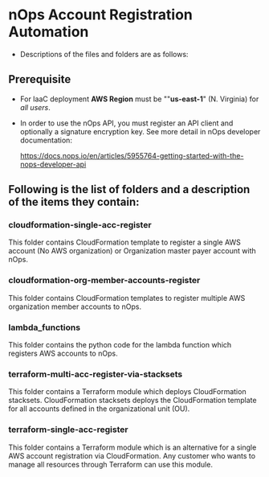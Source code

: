 
# nOps Account Registration Automation
- Descriptions of the files and folders are as follows:

## Prerequisite
 * For IaaC deployment **AWS Region** must be ""**us-east-1**" (N. Virginia) for _all users_.
 * In order to use the nOps API, you must register an API client and optionally a signature encryption key. See more detail in nOps developer documentation:

     https://docs.nops.io/en/articles/5955764-getting-started-with-the-nops-developer-api


## Following is the list of folders and a description of the items they contain:

### cloudformation-single-acc-register
This folder contains CloudFormation template to register a single AWS account (No AWS organization) or Organization master payer account with nOps.

### cloudformation-org-member-accounts-register
This folder contains CloudFormation templates to register multiple AWS organization member accounts to nOps.

### lambda_functions
This folder contains the python code for the lambda function which registers AWS accounts to nOps.

### terraform-multi-acc-register-via-stacksets
This folder contains a Terraform module which deploys CloudFormation stacksets.
CloudFormation stacksets deploys the CloudFormation template for all accounts defined in the organizational unit (OU).

### terraform-single-acc-register
This folder contains a Terraform module which is an alternative for a single AWS account registration via CloudFormation.
Any customer who wants to manage all resources through Terraform can use this module.
